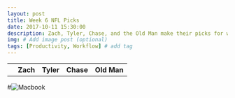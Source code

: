 ```yaml
---
layout: post
title: Week 6 NFL Picks
date: 2017-10-11 15:30:00
description: Zach, Tyler, Chase, and the Old Man make their picks for week 6 games in the NFL.
img: # Add image post (optional)
tags: [Productivity, Workflow] # add tag
---
```


<table>
    <tr>
        <th></th>
        <th>Zach</th>
        <th>Tyler</th>
        <th>Chase</th>
        <th>Old Man</th>
    </tr>
</table>

#![Macbook]({{site.baseurl}}/assets/img/mac.jpg)
